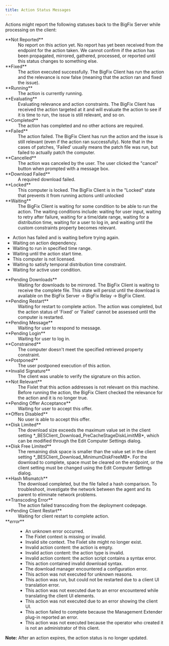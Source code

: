 ```yaml
---
title: Action Status Messages
---
```


Actions might report the following statuses back to the BigFix Server while processing on the client: 

<dl>
   <dt>**Not Reported**</dt>
   <dd>No report on this action yet. No report has yet been received from the endpoint for the action taken. We cannot confirm if the action has been propagated, mirrored, gathered, processed, or reported until this status changes to something else.</dd>
   <dt>**Fixed**</dt>
   <dd>The action executed successfully. The BigFix Client has run the action and the relevance is now false (meaning that the action ran and fixed the issue).</dd>
   <dt>**Running**</dt>
   <dd>The action is currently running.</dd>
   <dt>**Evaluating**</dt>
   <dd>Evaluating relevance and action constraints. The BigFix Client has received the action targeted at it and will evaluate the action to see if it is time to run, the issue is still relevant, and so on.</dd>
   <dt>**Completed**</dt>
   <dd>The action has completed and no other actions are required.</dd>
   <dt>**Failed**</dt>
   <dd>The action failed. The BigFix Client has run the action and the issue is still relevant (even if the action ran successfully). Note that in the cases of patches, 'Failed' usually means the patch file was run, but failed to actually patch the computer.</dd>
   <dt>**Cancelled**</dt>
   <dd>The action was canceled by the user. The user clicked the "cancel" button when prompted with a message box.</dd>
   <dt>**Download Failed**</dt>
   <dd>A required download failed.</dd>
   <dt>**Locked**</dt>
   <dd>This computer is locked. The BigFix Client is in the "Locked" state that prevents it from running actions until unlocked</dd>
   <dt>**Waiting**</dt>
   <dd>The BigFix Client is waiting for some condition to be able to run the action. The waiting conditions include: waiting for user input, waiting to retry after failure, waiting for a time/date range, waiting for a distribution time, waiting for a user to log in, and waiting until the custom constraints property becomes relevant.</dd>
      <ul>  
	  <li>Action has failed and is waiting before trying again.</li>
      <li>Waiting on action dependency.</li>
      <li>Waiting to run in specified time range.</li>
      <li>Waiting until the action start time.</li>
      <li>This computer is not licensed.</li>
      <li>Waiting to satisfy temporal distribution time constraint.</li>
      <li>Waiting for active user condition.</li>
      </ul>	  
   </dd>
   <dt>**Pending Downloads**</dt>
   <dd>Waiting for downloads to be mirrored. The BigFix Client is waiting to receive the complete file. This state will persist until the download is available on the BigFix Server -> BigFix Relay -> BigFix Client.</dd>
   <dt>**Pending Restart**</dt>
   <dd>Waiting for restart to complete action. The action was completed, but the action status of 'Fixed' or 'Failed' cannot be assessed until the computer is restarted.</dd>
   <dt>**Pending Message**</dt>
   <dd>Waiting for user to respond to message.</dd>
   <dt>**Pending Login**</dt>
   <dd>Waiting for user to log in.</dd>
   <dt>**Constrained**</dt>
   <dd>The computer doesn't meet the specified retrieved property constraint.</dd>
   <dt>**Postponed**</dt>
   <dd>The user postponed execution of this action.</dd>
   <dt>**Invalid Signature**</dt>
   <dd>The client was unable to verify the signature on this action.</dd>
   <dt>**Not Relevant**</dt>
   <dd>The Fixlet that this action addresses is not relevant on this machine. Before running the action, the BigFix Client checked the relevance for the action and it is no longer true.</dd>
   <dt>**Pending Offer Acceptance**</dt>
   <dd>Waiting for user to accept this offer.</dd>
   <dt>**Offers Disabled**</dt>
   <dd>No user is able to accept this offer.</dd>
   <dt>**Disk Limited**</dt>
   <dd>The download size exceeds the maximum value set in the client setting *_BESClient_Download_PreCacheStageDiskLimitMB*, which can be modified through the Edit Computer Settings dialog.</dd>
   <dt>**Disk Free Limited**</dt>
   <dd>The remaining disk space is smaller than the value set in the client setting *_BESClient_Download_MinimumDiskFreeMB*. For the download to complete, space must be cleared on the endpoint, or the client setting must be changed using the Edit Computer Settings dialog.</dd>
   <dt>**Hash Mismatch**</dt>
   <dd>The download completed, but the file failed a hash comparison. To troubleshoot, investigate the network between the agent and its parent to eliminate network problems.</dd>
   <dt>**Transcoding Error**</dt>
   <dd>The action failed transcoding from the deployment codepage.</dd>
   <dt>**Pending Client Restart**</dt>
   <dd>Waiting for client restart to complete action.</dd>
   <dt>**<i>error</i>**</dt>
   <dd><ul>
	 <li>An unknown error occurred.</li>
	 <li>The Fixlet context is missing or invalid.</li>
     <li>Invalid site context. The Fixlet site might no longer exist.</li>
     <li>Invalid action content: the action is empty.</li>
     <li>Invalid action content: the action type is invalid.</li>
     <li>Invalid action content: the action script contains a syntax error.</li>
     <li>This action contained invalid download syntax.</li>
     <li>The download manager encountered a configuration error.</li>
     <li>This action was not executed for unknown reasons.</li>
     <li>This action was run, but could not be restarted due to a client UI translation error.</li>
     <li>This action was not executed due to an error encountered while translating the client UI elements.</li>
     <li>This action was not executed due to an error showing the client UI.</li>
     <li>This action failed to complete because the Management Extender plug-in reported an error.</li>
     <li>This action was not executed because the operator who created it is not an administrator of this client.</li>
   </ul></dd>
</dl>

**Note:** After an action expires, the action status is no longer updated.
